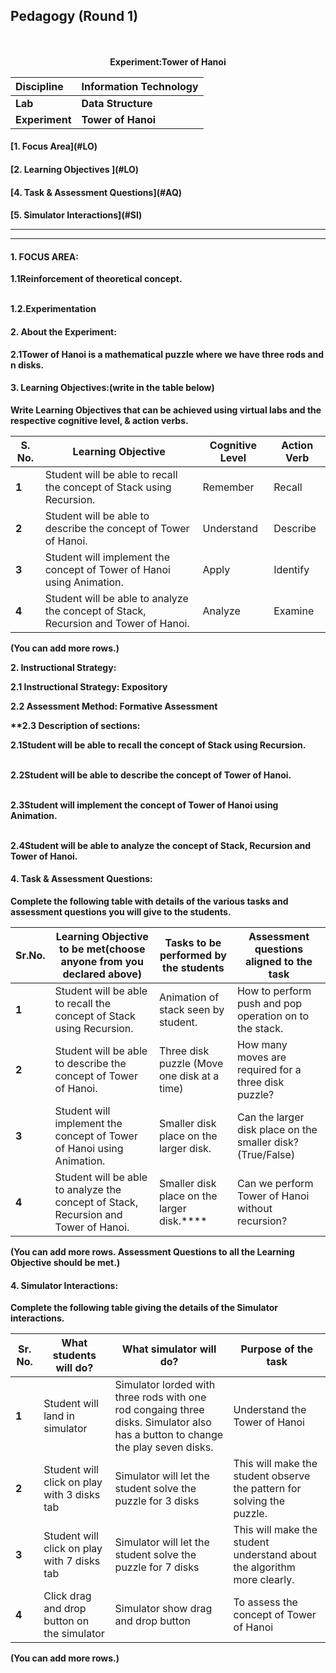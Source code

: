 ## Pedagogy (Round 1)
<p align="center">
<br>
<br>
<b> Experiment:Tower of Hanoi <a name="top"></a> <br>
</p>

<b>Discipline | <b>Information Technology
:--|:--|
<b> Lab | <b> Data Structure
<b> Experiment|     <b> Tower of Hanoi


<h4> [1. Focus Area](#LO)
<h4> [2. Learning Objectives ](#LO)
<h4> [4. Task & Assessment Questions](#AQ)
<h4> [5. Simulator Interactions](#SI)
<hr>

<a name="LO"></a>

****

#### 1. FOCUS AREA:

<!--[if !supportLists]-->1.1<!--[endif]-->Reinforcement of theoretical concept.

<br><!--[if !supportLists]-->1.2.<!--[endif]-->Experimentation</br>

#### 2. About the Experiment:

<!--[if !supportLists]-->2.1<!--[endif]-->Tower of Hanoi is a mathematical puzzle where we have three rods and n disks.

#### 3. Learning Objectives:(write in the table below)

Write Learning Objectives that can be achieved using virtual labs and the respective cognitive level, & action verbs.

| **S. No.** | **Learning Objective**                                                              | **Cognitive Level** | **Action Verb** |
| ---------- | ----------------------------------------------------------------------------------- | ------------------- | --------------- |
| **1**      | Student will be able to recall the concept of Stack using Recursion.                | Remember            | Recall          |
| **2**      | Student will be able to describe the concept of Tower of Hanoi.                     | Understand          | Describe        |
| **3**      | Student will implement the concept of Tower of Hanoi using Animation.               | Apply               | Identify        |
| **4**      | Student will be able to analyze the concept of Stack, Recursion and Tower of Hanoi. | Analyze             | Examine         |

(You can add more rows.)

**2. Instructional Strategy:**

**2.1 Instructional Strategy: Expository**

**2.2 Assessment Method: Formative Assessment**

**2.3 Description of sections:

<!--[if !supportLists]-->2.1<!--[endif]-->Student will be able to recall the concept of Stack using Recursion.

<br><!--[if !supportLists]-->2.2<!--[endif]-->Student will be able to describe the concept of Tower of Hanoi.</br>

<br><!--[if !supportLists]-->2.3<!--[endif]-->Student will implement the concept of Tower of Hanoi using Animation.</br>

<br><!--[if !supportLists]-->2.4<!--[endif]-->Student will be able to analyze the concept of Stack, Recursion and Tower of Hanoi.</br>

#### 4. Task & Assessment Questions:

Complete the following table with details of the various tasks and assessment questions you will give to the students.

| **Sr.No.** | **Learning Objective to be met**(choose anyone from you declared above)             | **Tasks to be performed by the students**   | **Assessment questions aligned to the task**                |
| ---------- | ----------------------------------------------------------------------------------- | ------------------------------------------- | ----------------------------------------------------------- |
| **1**      | Student will be able to recall the concept of Stack using Recursion.                | Animation of stack seen by student.         | How to perform push and pop operation on to the stack.      |
| **2**      | Student will be able to describe the concept of Tower of Hanoi.                     | Three disk puzzle (Move one disk at a time) | How many moves are required for a three disk puzzle?        |
| **3**      | Student will implement the concept of Tower of Hanoi using Animation.               | Smaller disk place on the larger disk.      | Can the larger disk place on the smaller disk? (True/False) |
| **4**      | Student will be able to analyze the concept of Stack, Recursion and Tower of Hanoi. | Smaller disk place on the larger disk.****  | Can we perform Tower of Hanoi without recursion?            |

(You can add more rows. Assessment Questions to all the Learning Objective should be met.)

#### 4. Simulator Interactions:

**Complete the following table giving the details of the Simulator interactions.**

| **Sr. No.** | **What students will do?**                  | **What simulator will do?**                                                                                                     | **Purpose of the task**                                                 |
| ----------- | ------------------------------------------- | ------------------------------------------------------------------------------------------------------------------------------- | ----------------------------------------------------------------------- |
| **1**       | Student will land in simulator              | Simulator lorded with three rods with one rod congaing three disks. Simulator also has a button to change the play seven disks. | Understand the Tower of Hanoi                                           |
| **2**       | Student will click on play with 3 disks tab | Simulator will let the student solve the puzzle for 3 disks                                                                     | This will make the student observe the pattern for solving the puzzle.  |
| **3**       | Student will click on play with 7 disks tab | Simulator will let the student solve the puzzle for 7 disks                                                                     | This will make the student understand about the algorithm more clearly. |
| **4**       | Click drag and drop button on the simulator | Simulator show drag and drop button                                                                                             | To assess the concept of Tower of Hanoi                                 |

(You can add more rows.)



